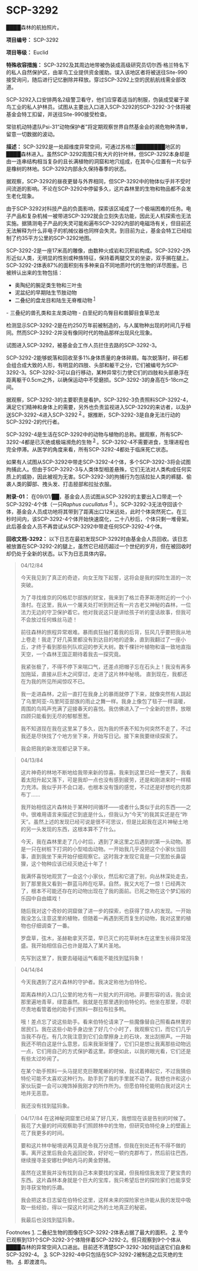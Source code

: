 # SCP-3292
                        




████森林的航拍照片。



**项目编号：** SCP-3292

**项目等级：** Euclid

**特殊收容措施：** SCP-3292及其周边地带被伪装成高级研究员切尔西·格兰特名下的私人自然保护区，由翠鸟工业提供资金援助。误入该地区者将被送往Site-990接受询问，随后进行记忆删除并释放。穿过SCP-3292上空的民航航线需全部改道。

SCP-3292入口安排两名2级警卫看守，他们应穿着适当的制服，伪装成受雇于翠鸟工业的私人护林员。试图从主要出入口进入SCP-3292的SCP-3292-3个体将被基金会特工扣留，并送往Site-990接受检查。

常驻机动特遣队Psi-31“动物保护者”将定期观察世界自然基金会的濒危物种清单，留意一切数据的波动。

**描述：** SCP-3292是一处超维度异常空间，可通过苏格兰████████地区的████森林进入。虽然SCP-3292周围只有大片的针叶林，但SCP-3292本身却是由一连串结构相当复杂的且长满植物的洞窟和地穴组成，在其中心位置有一片似乎是橡树的林地。SCP-3292内部永久保持春季的状态。

据观察，SCP-3292的昼夜更替与外界相同，但SCP-3292中的物体似乎并不受时间流逝的影响。不论在SCP-3292中停留多久，这片森林里的生物和物品都不会发生老化现象。

由于SCP-3292对科技产品的负面影响，探索该区域成了一个极端困难的任务。电子产品和复杂机械一被带进SCP-3292就会立刻失去功能，因此无人机探索也无法实施。据猜测电子产品的失灵可能和遍布SCP-3292内部的电磁场有关，但目前还无法解释为什么非电子的机械仪器也同样会失灵。到目前为止，基金会特工已经绘制了约35平方公里的SCP-3292地图。

SCP-3292-2是一座17米高的雕像，由数种火成岩和沉积岩构成。SCP-3292-2外形近似人类，无明显的性别或种族特征，保持着两腿交叉的坐姿，双手搁在腿上。SCP-3292-2体表87%的面积刻有多种来自不同地质时代的生物的详尽图鉴。已被辨认出来的生物包括：

- 奥陶纪的腕足类生物和三叶虫
- 泥盆纪的早期陆生节肢动物
- 二叠纪的盘龙目和陆生无脊椎动物<sup class='footnoteref'>
 <a shape='rect' class='footnoteref' id='footnoteref-1' href='javascript:;' onclick='WIKIDOT.page.utils.scrollToReference(&apos;footnote-1&apos;)'>1</a>
</sup>
- 三叠纪的兽孔类和主龙类动物
- 白垩纪的鸟臀目和兽脚目食草恐龙

检测显示SCP-3292-2是在约250万年前被制造的，与人属物种出现的时间几乎相同。然而SCP-3292-2并没有像同时代的物品那样出现风化现象。



试图进入SCP-3292，被基金会工作人员拦住去路的SCP-3292-3。



SCP-3292-2能够蜕落和回收至多1%身体质量的身体碎屑。每次蜕落时，碎石都会组合成大致的人形，有明显的四肢、头部和躯干之分，它们被编号为SCP-3292-3。SCP-3292-3可以自行移动，某种异常引力使它们的四肢和头部悬浮在距离躯干0.5cm之外，以确保运动中不受磨损。SCP-3292-3的身高在5-18cm之间。

据观察，SCP-3292-3的主要职责是看护。SCP-3292-3负责照料SCP-3292-4，满足它们精神和身体上的需要，另外也负责监视进入SCP-3292的来访者，以及护送SCP-3292-4进入SCP-3292<sup class='footnoteref'>
 <a shape='rect' class='footnoteref' id='footnoteref-2' href='javascript:;' onclick='WIKIDOT.page.utils.scrollToReference(&apos;footnote-2&apos;)'>2</a>
</sup>。据推断，SCP-3292-3是自身无法行动的SCP-3292-2的代行者。

SCP-3292-4是生活在SCP-3292中的动物与植物的总称。据观察，所有SCP-3292-4都是已灭绝或极端濒危的生物<sup class='footnoteref'>
 <a shape='rect' class='footnoteref' id='footnoteref-3' href='javascript:;' onclick='WIKIDOT.page.utils.scrollToReference(&apos;footnote-3&apos;)'>3</a>
</sup>。SCP-3292-4不需要进食，生理进程也完全停滞。从医学的角度来看，所有SCP-3292-4都处于临床死亡状态。

如果有人试图从SCP-3292中带走SCP-3292-4个体，多个SCP-3292-3将会试图拘捕此人。但由于SCP-3292-3与人类体型相差悬殊，它们无法对人类构成任何实质上的威胁，因此被视为无害。SCP-3292-3的拘捕行为包括拉扯人类的裤腿、偷袭人类的脚部、拽头发、打击胫部和拉扯衣服。

**附录-01：** 在09/01/██，基金会人员试图从SCP-3292的主要出入口带走一个SCP-3292-4个体（一只*Raphus cucullatus* <sup class='footnoteref'>
 <a shape='rect' class='footnoteref' id='footnoteref-4' href='javascript:;' onclick='WIKIDOT.page.utils.scrollToReference(&apos;footnote-4&apos;)'>4</a>
</sup>）。SCP-3292-3无法夺回该个体，基金会人员成功地将其带到了距离出口12米远处，此时个体突然死亡。在三秒时间内，该SCP-3292-4个体开始快速腐化，二十八秒后，个体只剩一堆骨架。此后基金会人员不再尝试从SCP-3292中带走任何SCP-3292-4个体。

**回收文档-3292：** 以下日志在最初发现SCP-3292时由基金会人员回收。该日志被放置在SCP-3292-2的腿上，虽然它已经历超过一个世纪的岁月，但在被回收时却仍处于全新的状态。以下为日志具体内容。


> 04/12/84
> 
> 今天我见到了真正的奇迹，向女王陛下起誓，这将会是我的探险生涯的一次突破。
> 
> 为了寻找维京的冈格尼尔部族的财宝，我来到了格兰奇茅斯港附近的一个小渔村。在这里，我从一个屠夫处打听到附近有一片古老又神秘的森林，一位法力无边的守卫保护着它。他对我说这只是讲给孩子听的童话故事，但我可不会放过任何蛛丝马迹！
> 
> 前往森林的旅程异常艰难。暴雨疯狂抽打着我的后背，狂风几乎要把我从地上卷走！我走了好几英里都没有到达目的地的迹象，直到我翻过了一座小丘，才终于看到那些列队欢迎的参天大树。数千棵针叶植物和谐一致地直指天空，一个森林王国正期待着我去一探究竟。
> 
> 我紧张极了，不得不停下来喘口气，还差点把帽子忘在石头上！我没有再多加拖延，直接从巨木之间穿过，走进了这片林中秘境。
直到现在，我都还在为我的所见所闻惊叹不已。
> 
> 我一走进森林，之前一直打在我身上的暴雨就停了下来，就像突然有人跳起了乌里阿亚-乌里阿亚部族的雨止之舞一样。我身上像包了毯子一样温暖，周围的鸟鸣声充满了迎接春天的喜悦。我仿佛进入了一个全新的世界，放眼四顾只能看到无尽的郁郁葱葱。
> 
> 我不知道现在我在这里呆了多久，因为我的怀表不知为何突然不走了，不过我还是尽快找了个地方坐下来，开始写日记。接下来我要继续探索了。
> 
> 我会把我的新发现都记录下来。
> 


> 04/13/84
> 
> 这片神奇的林地不断地给我带来新的惊喜。我来到这里已经一整天了，我看着太阳升起又落下，可是我却一点也没有感到疲劳，还是和刚进来时一样精力充沛。我似乎并不会口渴，也根本没有饿的感觉，不过还是好想吃约克郡布丁……
> 
> 我开始相信这片森林处于某种时间循环——或者什么类似于此的东西——之中。很难用语言来描述它到底是什么，但我认为“今天”的我其实还是在“昨天”。虽然上述的发现已经可说是很不可思议，但是比起我在这片神秘土地的另一头发现的东西，这根本算不了什么。
> 
> 今天，我在森林里走了几小时后，遇到了来这里之后遇到的第一头动物。那是一只在树桩下打洞的小型啮齿动物。一开始我几乎没把这个小家伙当回事，直到我坐下来开始仔细观察它。这时我才发现它竟是一只宽脸长鼻袋狸，这个物种应该已经灭绝近十年了！
> 
> 我满怀喜悦地观赏了一会这个小家伙，然后和它道了别，向丛林深处走去，到了那里我又看到一群蓝马羚在吃草。自然，我又大吃了一惊！已经两次了，根本不可能还存在的动物出现在了我的面前。已死之物在这个梦幻般的乐园中自由嬉戏！
> 
> 随后我对这个奇妙的洞窟做了进一步的探索，也获得了惊人的发现。一开始我没怎么注意这里的植物，但随着一再遇到死而复生的动物，我对这里的植物也仔细调查了一番。
> 
> 罗盘草，弦木，圣赫勒拿天芥菜，早已灭亡的花草树木在这里生长得异常茂盛。我开始相信自己也许是踏入了某片圣地。
> 
> 先写到这里了，我要去碰碰运气看能不能找到猛犸象！
> 


> 04/14/84
> 
> 今天我遇到了这片森林的守护者。我决定称他为伯特伦。
> 
> 距离森林的入口几公里的地方有一片挺大的开阔地。非要形容的话，我会说那里遍地青草，绿意盎然。我就是在那里遇到伯特伦的。他坐在那里，尽职尽责地看管着他的助手们照料一群拉布拉多鸭。
> 
> 哦！差点忘了说这些助手。看来伯特伦请来了一些魔像替自己照看森林里的居民们。我在这些小助手身边坐了好几个小时了，我观察它们，而它们几乎当我不存在。有几次我注意到它们会摩擦身上的石块，发出刮擦声。一开始我还不明白这是什么意思，后来我渐渐懂了，它们只是想让我离那些动物远一点，它们用自己的方式保护着这里。即便如此，以我的眼光看，它们还是有些太过吵闹了。
> 
> 在某个助手照料一头马提尼克巨鞭尾蜥的时候，我试着捧起它，不过我猜伯特伦可能不太喜欢这种行为。助手到了我的手里就不动了。我想也许和这小家伙玩耍一会可以掩饰掉我刚才的所作所为。但愿伯特伦能明白我对这片土地并无恶意。
> 
> 我还没有找到猛犸象。
> 


> 04/17/84
在这神秘洞窟里已经呆了好几天，我想现在该是告别的时候了。我花了大量的时间观察助手们照顾林中的生物，但研究伯特伦身上的壁画上花了我更多的时间。
> 
> 要和这片林中秘境说再见真是令我万分遗憾，但我在别处还有不得不做的事。离开这里后我会先返回伦敦，好好吃一顿约克郡布丁，然后前往巴西，继续搜寻圣安娜杜伊帕内马的黄金野猪。
> 
> 虽然在这里我并没有找到自己本来要找的宝藏，但我相信我发现了更宝贵的东西。这片森林本身就是个巨大的宝库，我只希望后世的探险家们也能享受到寻获宝物的乐趣。
> 
> 我会把这本日志留在伯特伦这里，这样未来的探险家也许能从我的发现中吸取一些经验，得以一探这片时间之外的土地真正的秘密。
> 
> 我最后也没找到猛犸象。
> 



Footnotes
<a shape='rect' href='javascript:;' onclick='WIKIDOT.page.utils.scrollToReference(&apos;footnoteref-1&apos;)'>1</a>. 二叠纪生物的图像在SCP-3292-2体表占据了最大的面积。
<a shape='rect' href='javascript:;' onclick='WIKIDOT.page.utils.scrollToReference(&apos;footnoteref-2&apos;)'>2</a>. 至今已观察到131个SCP-3292-3个体陪伴着SCP-3292-2。但只观察到9个个体从████森林的异常空间入口进出。目前还不清楚SCP-3292-3如何运送它们自身和SCP-3292-4。
<a shape='rect' href='javascript:;' onclick='WIKIDOT.page.utils.scrollToReference(&apos;footnoteref-3&apos;)'>3</a>. SCP-3292-4中只包括在SCP-3292-2被制造之后灭绝的生物。
<a shape='rect' href='javascript:;' onclick='WIKIDOT.page.utils.scrollToReference(&apos;footnoteref-4&apos;)'>4</a>. 即渡渡鸟。


                    